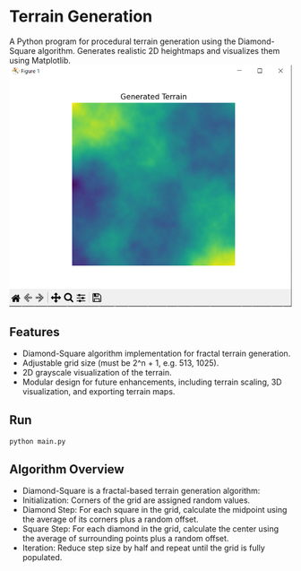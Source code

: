 # Terrain Generation

A Python program for procedural terrain generation using the Diamond-Square algorithm.
Generates realistic 2D heightmaps and visualizes them using Matplotlib.
![alt text](images/terrain.png)

## Features

- Diamond-Square algorithm implementation for fractal terrain generation.
- Adjustable grid size (must be 2^n + 1, e.g. 513, 1025).
- 2D grayscale visualization of the terrain.
- Modular design for future enhancements, including terrain scaling, 3D visualization, and exporting terrain maps.

## Run

```
python main.py
```

## Algorithm Overview

- Diamond-Square is a fractal-based terrain generation algorithm:
- Initialization: Corners of the grid are assigned random values.
- Diamond Step: For each square in the grid, calculate the midpoint using the average of its corners plus a random offset.
- Square Step: For each diamond in the grid, calculate the center using the average of surrounding points plus a random offset.
- Iteration: Reduce step size by half and repeat until the grid is fully populated.
